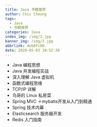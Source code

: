 ```yaml
---
title: Java 书籍推荐
author: Chic Cheung
tags:
  - Java
  - 书籍推荐
categories: Java
index_img: /img/2.jpg
banner_img: /img/2.jpg
abbrlink: 4eb8fc00
date: 2020-05-03 10:52:38
---
```


- Java 编程思想
- Java 并发编程实战
- 深入理解 Java 虚拟机
- 函数式编程思维
- TCP/IP 详解
- 鸟哥的 Linux 私房菜
- Spring MVC ＋mybatis开发从入门到精通
- Spring 技术内幕
- Elasticsearch 服务器开发
- Redis 入门指南
